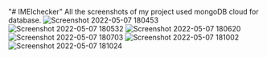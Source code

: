 "# IMEIchecker" 
All the screenshots of my project used  mongoDB cloud for database.
![Screenshot 2022-05-07 180453](https://user-images.githubusercontent.com/73338505/167255286-9e5688a9-9a1f-47e5-99d3-b97c838f4118.png)
![Screenshot 2022-05-07 180532](https://user-images.githubusercontent.com/73338505/167255298-e7961f8f-050f-48c6-8863-dee6183b60e9.png)
![Screenshot 2022-05-07 180620](https://user-images.githubusercontent.com/73338505/167255307-e849c468-90ac-4854-a70a-34118a522f21.png)
![Screenshot 2022-05-07 180703](https://user-images.githubusercontent.com/73338505/167255310-b2b7c3ea-8fa1-489b-a0b1-9ed60a1f4de4.png)
![Screenshot 2022-05-07 181002](https://user-images.githubusercontent.com/73338505/167255319-5943a71a-f9b6-436c-8916-dd90063bd7b5.png)
![Screenshot 2022-05-07 181024](https://user-images.githubusercontent.com/73338505/167255323-b8dc2a3a-d56f-463a-b23c-7607b96c095d.png)

